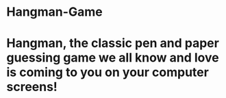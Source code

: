 # Hangman-Game

<h1>Hangman, the classic pen and paper guessing game we all know and love is coming to you on  your computer screens!</h1
